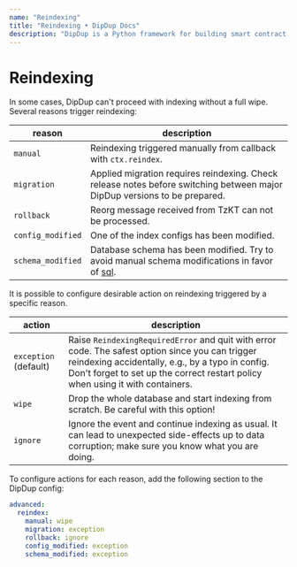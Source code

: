 ```yaml
---
name: "Reindexing"
title: "Reindexing • DipDup Docs"
description: "DipDup is a Python framework for building smart contract indexers. It helps developers focus on business logic instead of writing a boilerplate to store and serve data."
---
```


# Reindexing

In some cases, DipDup can't proceed with indexing without a full wipe. Several reasons trigger reindexing:

| reason            | description                                                                                                               |
| ----------------- | ------------------------------------------------------------------------------------------------------------------------- |
| `manual`          | Reindexing triggered manually from callback with `ctx.reindex`.                                                           |
| `migration`       | Applied migration requires reindexing. Check release notes before switching between major DipDup versions to be prepared. |
| `rollback`        | Reorg message received from TzKT can not be processed.                                                                    |
| `config_modified` | One of the index configs has been modified.                                                                               |
| `schema_modified` | Database schema has been modified. Try to avoid manual schema modifications in favor of [sql](../5.advanced/6.sql.md).   |

It is possible to configure desirable action on reindexing triggered by a specific reason.

| action                | description                                                                                                                                                                                                                            |
| --------------------- | -------------------------------------------------------------------------------------------------------------------------------------------------------------------------------------------------------------------------------------- |
| `exception` (default) | Raise `ReindexingRequiredError` and quit with error code. The safest option since you can trigger reindexing accidentally, e.g., by a typo in config. Don't forget to set up the correct restart policy when using it with containers. |
| `wipe`                | Drop the whole database and start indexing from scratch. Be careful with this option!                                                                                                                                                  |
| `ignore`              | Ignore the event and continue indexing as usual. It can lead to unexpected side-effects up to data corruption; make sure you know what you are doing.                                                                                  |

To configure actions for each reason, add the following section to the DipDup config:

```yaml
advanced:
  reindex:
    manual: wipe
    migration: exception
    rollback: ignore
    config_modified: exception
    schema_modified: exception
```

